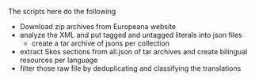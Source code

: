 The scripts here do the following

- Download zip archives from Europeana website
- analyze the XML and put tagged and untagged literals into json files
  - create a tar archive of jsons per collection
- extract Skos sections from all.json of tar archives and create bilingual resources per language
- filter those raw file by deduplicating and classifying the translations
 

